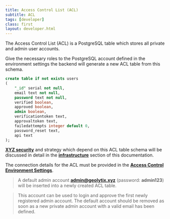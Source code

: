 ```yaml
---
title: Access Control List (ACL)
subtitle: ACL
tags: [developer]
class: first
layout: developer.html
---
```


The Access Control List \(ACL\) is a PostgreSQL table which stores all private and admin user accounts.

Give the necessary roles to the PostgreSQL account defined in the environment settings the backend will generate a new ACL table from this schema.

```sql
create table if not exists users
(
	"_id" serial not null,
	email text not null,
	password text not null,
	verified boolean,
	approved boolean,
	admin boolean,
	verificationtoken text,
	approvaltoken text,
	failedattempts integer default 0,
	password_reset text,
	api text
);
```

[**XYZ security**](../../../../infrastructure/security/introduction) and strategy which depend on this ACL table schema will be discussed in detail in the [**infrastructure**](../../../../infrastructure/introduction) section of this documentation.

The connection details for the ACL must be provided in the [**Access Control Environment Settings**](../../environment_settings/access-control/).

> A default admin account **admin@geolytix.xyz** \(password: **admin123**\) will be inserted into a newly created ACL table.

> This account can be used to login and approve the first newly registered admin account. The default account should be removed as soon as a new private admin account with a valid email has been defined.